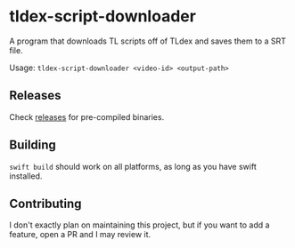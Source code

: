 # tldex-script-downloader

A program that downloads TL scripts off of TLdex and saves them to a SRT file.

Usage: `tldex-script-downloader <video-id> <output-path>`

## Releases 
Check [releases](https://github.com/Candygoblen123/tldex-script-downloader/releases) for pre-compiled binaries.

## Building 
`swift build` should work on all platforms, as long as you have swift installed.

## Contributing
I don't exactly plan on maintaining this project, but if you want to add a feature, open a PR and I may review it. 
